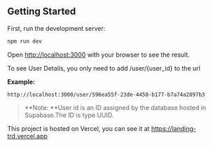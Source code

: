 ## Getting Started

First, run the development server:

```bash
npm run dev
```

Open [http://localhost:3000](http://localhost:3000) with your browser to see the result.

To see User Details, you only need to add /user/{user_id} to the url


**Example:**
```
http://localhost:3000/user/596ea55f-23de-4450-b177-b7a74a2897b3
```
> **Note: **User id is an ID assigned by the database hosted in Supabase.The ID is type UUID.

This project is hosted on Vercel, you can see it at https://landing-trd.vercel.app